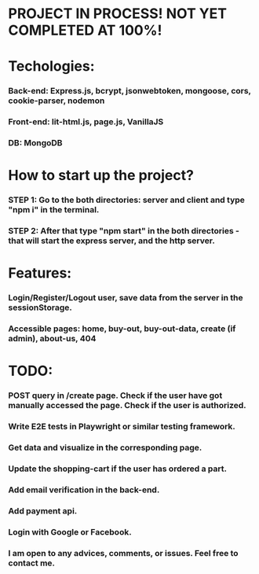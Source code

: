 # PROJECT IN PROCESS! NOT YET COMPLETED AT 100%!

# Techologies:

### Back-end: Express.js, bcrypt, jsonwebtoken, mongoose, cors, cookie-parser, nodemon
### Front-end: lit-html.js, page.js, VanillaJS
### DB: MongoDB

# How to start up the project?

### STEP 1: Go to the both directories: server and client and type "npm i" in the terminal. 
### STEP 2: After that type "npm start" in the both directories - that will start the express server, and the http server. 

# Features:
### Login/Register/Logout user, save data from the server in the sessionStorage.
### Accessible pages: home, buy-out, buy-out-data, create (if admin), about-us, 404


# TODO:
### POST query in /create page. Check if the user have got manually accessed the page. Check if the user is authorized. 
### Write E2E tests in Playwright or similar testing framework.
### Get data and visualize in the corresponding page.
### Update the shopping-cart if the user has ordered a part.
### Add email verification in the back-end.
### Add payment api.
### Login with Google or Facebook.


### I am open to any advices, comments, or issues. Feel free to contact me. 


